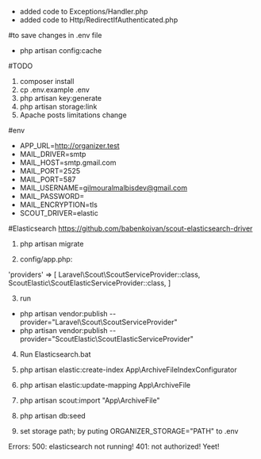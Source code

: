 - added code to Exceptions/Handler.php
- added code to Http/RedirectIfAuthenticated.php

#to save changes in .env file
- php artisan config:cache 


#TODO
1. composer install
2. cp .env.example .env
3. php artisan key:generate
4. php artisan storage:link
5. Apache posts limitations change

#env
- APP_URL=http://organizer.test
- MAIL_DRIVER=smtp
- MAIL_HOST=smtp.gmail.com
- MAIL_PORT=2525
- MAIL_PORT=587
- MAIL_USERNAME=gilmouralmalbisdev@gmail.com
- MAIL_PASSWORD=
- MAIL_ENCRYPTION=tls
- SCOUT_DRIVER=elastic

#Elasticsearch
https://github.com/babenkoivan/scout-elasticsearch-driver

1. php artisan migrate 

2. config/app.php:

'providers' => [
    Laravel\Scout\ScoutServiceProvider::class,
    ScoutElastic\ScoutElasticServiceProvider::class,
]

3. run 
- php artisan vendor:publish --provider="Laravel\Scout\ScoutServiceProvider"
- php artisan vendor:publish --provider="ScoutElastic\ScoutElasticServiceProvider"

4. Run Elasticsearch.bat

5. php artisan elastic:create-index App\\ArchiveFileIndexConfigurator

6. php artisan elastic:update-mapping App\\ArchiveFile

7. php artisan scout:import "App\ArchiveFile"

8. php artisan db:seed

9. set storage path; by puting ORGANIZER_STORAGE="PATH" to .env

Errors:
500: elasticsearch not running!
401: not authorized!
Yeet!

